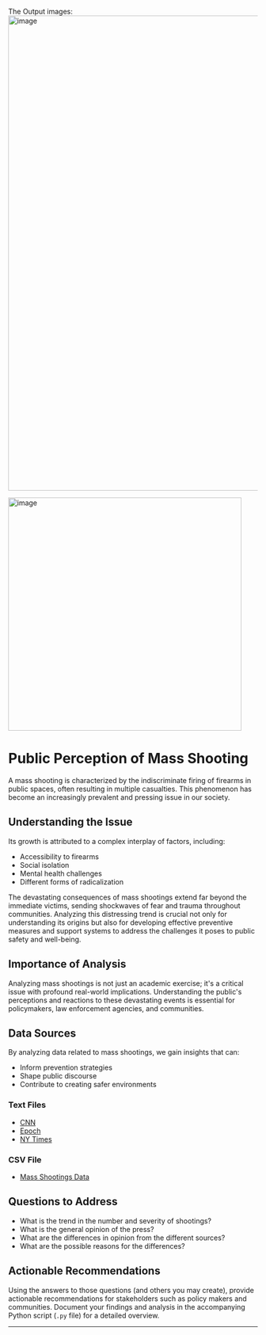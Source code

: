 The Output images:
<img width="960" alt="image" src="https://github.com/Hamor01/web_scrapping/assets/81221383/16937834-dc33-4c7e-b3f5-ff40945f4b2b">

<img width="471" alt="image" src="https://github.com/Hamor01/web_scrapping/assets/81221383/add94713-ddda-4063-9990-5bb08056e86b">



# Public Perception of Mass Shooting

A mass shooting is characterized by the indiscriminate firing of firearms in public spaces, often resulting in multiple casualties. This phenomenon has become an increasingly prevalent and pressing issue in our society.

## Understanding the Issue

Its growth is attributed to a complex interplay of factors, including:
- Accessibility to firearms
- Social isolation
- Mental health challenges
- Different forms of radicalization

The devastating consequences of mass shootings extend far beyond the immediate victims, sending shockwaves of fear and trauma throughout communities. Analyzing this distressing trend is crucial not only for understanding its origins but also for developing effective preventive measures and support systems to address the challenges it poses to public safety and well-being.

## Importance of Analysis

Analyzing mass shootings is not just an academic exercise; it's a critical issue with profound real-world implications. Understanding the public's perceptions and reactions to these devastating events is essential for policymakers, law enforcement agencies, and communities.

## Data Sources

By analyzing data related to mass shootings, we gain insights that can:
- Inform prevention strategies
- Shape public discourse
- Contribute to creating safer environments

### Text Files
- [CNN](CNN.txt)
- [Epoch](Epoch.txt)
- [NY Times](NYTimes.txt)

### CSV File
- [Mass Shootings Data](mass_shootings_data.csv)

## Questions to Address

- What is the trend in the number and severity of shootings?
- What is the general opinion of the press?
- What are the differences in opinion from the different sources?
- What are the possible reasons for the differences?

## Actionable Recommendations

Using the answers to those questions (and others you may create), provide actionable recommendations for stakeholders such as policy makers and communities. Document your findings and analysis in the accompanying Python script (`.py` file) for a detailed overview.

---

